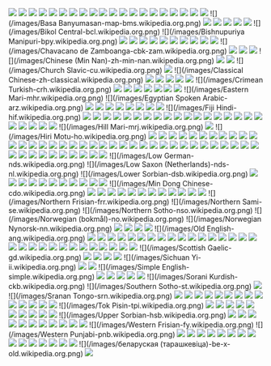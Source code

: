 ![](/images/Abkhazian-ab.wikipedia.org.png)
![](/images/Achinese-ace.wikipedia.org.png)
![](/images/Afar-aa.wikipedia.org.png)
![](/images/Afrikaans-af.wikipedia.org.png)
![](/images/Akan-ak.wikipedia.org.png)
![](/images/Albanian-sq.wikipedia.org.png)
![](/images/Alemannisch-als.wikipedia.org.png)
![](/images/Amharic-am.wikipedia.org.png)
![](/images/Arabic-ar.wikipedia.org.png)
![](/images/Aragonese-an.wikipedia.org.png)
![](/images/Aramaic-arc.wikipedia.org.png)
![](/images/Armenian-hy.wikipedia.org.png)
![](/images/Aromanian-roa-rup.wikipedia.org.png)
![](/images/Assamese-as.wikipedia.org.png)
![](/images/Asturian-ast.wikipedia.org.png)
![](/images/Avaric-av.wikipedia.org.png)
![](/images/Aymara-ay.wikipedia.org.png)
![](/images/Azerbaijani-az.wikipedia.org.png)
![](/images/Bambara-bm.wikipedia.org.png)
![](/images/Banjar-bjn.wikipedia.org.png)
![](/images/Basa Banyumasan-map-bms.wikipedia.org.png)
![](/images/Bashkir-ba.wikipedia.org.png)
![](/images/Basque-eu.wikipedia.org.png)
![](/images/Bavarian-bar.wikipedia.org.png)
![](/images/Belarusian-be.wikipedia.org.png)
![](/images/Bengali-bn.wikipedia.org.png)
![](/images/Bikol Central-bcl.wikipedia.org.png)
![](/images/Bishnupuriya Manipuri-bpy.wikipedia.org.png)
![](/images/Bislama-bi.wikipedia.org.png)
![](/images/Bosnian-bs.wikipedia.org.png)
![](/images/Breton-br.wikipedia.org.png)
![](/images/Buginese-bug.wikipedia.org.png)
![](/images/Bulgarian-bg.wikipedia.org.png)
![](/images/Burmese-my.wikipedia.org.png)
![](/images/Cantonese-zh-yue.wikipedia.org.png)
![](/images/Catalan-ca.wikipedia.org.png)
![](/images/Cebuano-ceb.wikipedia.org.png)
![](/images/Chamorro-ch.wikipedia.org.png)
![](/images/Chavacano de Zamboanga-cbk-zam.wikipedia.org.png)
![](/images/Chechen-ce.wikipedia.org.png)
![](/images/Cherokee-chr.wikipedia.org.png)
![](/images/Cheyenne-chy.wikipedia.org.png)
![](/images/Chinese (Min Nan)-zh-min-nan.wikipedia.org.png)
![](/images/Chinese-zh.wikipedia.org.png)
![](/images/Choctaw-cho.wikipedia.org.png)
![](/images/Church Slavic-cu.wikipedia.org.png)
![](/images/Chuvash-cv.wikipedia.org.png)
![](/images/Classical Chinese-zh-classical.wikipedia.org.png)
![](/images/Colognian-ksh.wikipedia.org.png)
![](/images/Cornish-kw.wikipedia.org.png)
![](/images/Corsican-co.wikipedia.org.png)
![](/images/Cree-cr.wikipedia.org.png)
![](/images/Creek-mus.wikipedia.org.png)
![](/images/Crimean Turkish-crh.wikipedia.org.png)
![](/images/Croatian-hr.wikipedia.org.png)
![](/images/Czech-cs.wikipedia.org.png)
![](/images/Danish-da.wikipedia.org.png)
![](/images/Deitsch-pdc.wikipedia.org.png)
![](/images/Divehi-dv.wikipedia.org.png)
![](/images/Dutch-nl.wikipedia.org.png)
![](/images/Dzongkha-dz.wikipedia.org.png)
![](/images/Eastern Mari-mhr.wikipedia.org.png)
![](/images/Egyptian Spoken Arabic-arz.wikipedia.org.png)
![](/images/Emiliano-Romagnolo-eml.wikipedia.org.png)
![](/images/English-en.wikipedia.org.png)
![](/images/Erzya-myv.wikipedia.org.png)
![](/images/Esperanto-eo.wikipedia.org.png)
![](/images/Estonian-et.wikipedia.org.png)
![](/images/Ewe-ee.wikipedia.org.png)
![](/images/Extremaduran-ext.wikipedia.org.png)
![](/images/Faroese-fo.wikipedia.org.png)
![](/images/Fiji Hindi-hif.wikipedia.org.png)
![](/images/Fijian-fj.wikipedia.org.png)
![](/images/Finnish-fi.wikipedia.org.png)
![](/images/Franco-Provençal-frp.wikipedia.org.png)
![](/images/French-fr.wikipedia.org.png)
![](/images/Friulian-fur.wikipedia.org.png)
![](/images/Fulah-ff.wikipedia.org.png)
![](/images/Gagauz-gag.wikipedia.org.png)
![](/images/Galician-gl.wikipedia.org.png)
![](/images/Gan-gan.wikipedia.org.png)
![](/images/Ganda-lg.wikipedia.org.png)
![](/images/Georgian-ka.wikipedia.org.png)
![](/images/German-de.wikipedia.org.png)
![](/images/Gilaki-glk.wikipedia.org.png)
![](/images/Gothic-got.wikipedia.org.png)
![](/images/Greek-el.wikipedia.org.png)
![](/images/Guarani-gn.wikipedia.org.png)
![](/images/Gujarati-gu.wikipedia.org.png)
![](/images/Haitian-ht.wikipedia.org.png)
![](/images/Hakka-hak.wikipedia.org.png)
![](/images/Hausa-ha.wikipedia.org.png)
![](/images/Hawaiian-haw.wikipedia.org.png)
![](/images/Hebrew-he.wikipedia.org.png)
![](/images/Herero-hz.wikipedia.org.png)
![](/images/Hill Mari-mrj.wikipedia.org.png)
![](/images/Hindi-hi.wikipedia.org.png)
![](/images/Hiri Motu-ho.wikipedia.org.png)
![](/images/Hungarian-hu.wikipedia.org.png)
![](/images/Icelandic-is.wikipedia.org.png)
![](/images/Ido-io.wikipedia.org.png)
![](/images/Igbo-ig.wikipedia.org.png)
![](/images/Iloko-ilo.wikipedia.org.png)
![](/images/Indonesian-id.wikipedia.org.png)
![](/images/Interlingua-ia.wikipedia.org.png)
![](/images/Interlingue-ie.wikipedia.org.png)
![](/images/Inuktitut-iu.wikipedia.org.png)
![](/images/Inupiaq-ik.wikipedia.org.png)
![](/images/Irish-ga.wikipedia.org.png)
![](/images/Italian-it.wikipedia.org.png)
![](/images/Japanese-ja.wikipedia.org.png)
![](/images/Javanese-jv.wikipedia.org.png)
![](/images/Kabardian-kbd.wikipedia.org.png)
![](/images/Kabyle-kab.wikipedia.org.png)
![](/images/Kalaallisut-kl.wikipedia.org.png)
![](/images/Kalmyk-xal.wikipedia.org.png)
![](/images/Kannada-kn.wikipedia.org.png)
![](/images/Kanuri-kr.wikipedia.org.png)
![](/images/Kara-Kalpak-kaa.wikipedia.org.png)
![](/images/Karachay-Balkar-krc.wikipedia.org.png)
![](/images/Kashmiri-ks.wikipedia.org.png)
![](/images/Kashubian-csb.wikipedia.org.png)
![](/images/Kazakh-kk.wikipedia.org.png)
![](/images/Khmer-km.wikipedia.org.png)
![](/images/Kikuyu-ki.wikipedia.org.png)
![](/images/Kinyarwanda-rw.wikipedia.org.png)
![](/images/Komi-Permyak-koi.wikipedia.org.png)
![](/images/Komi-kv.wikipedia.org.png)
![](/images/Kongo-kg.wikipedia.org.png)
![](/images/Korean-ko.wikipedia.org.png)
![](/images/Kuanyama-kj.wikipedia.org.png)
![](/images/Kurdish-ku.wikipedia.org.png)
![](/images/Kyrgyz-ky.wikipedia.org.png)
![](/images/Ladino-lad.wikipedia.org.png)
![](/images/Lao-lo.wikipedia.org.png)
![](/images/Latgalian-ltg.wikipedia.org.png)
![](/images/Latin-la.wikipedia.org.png)
![](/images/Latvian-lv.wikipedia.org.png)
![](/images/Lezghian-lez.wikipedia.org.png)
![](/images/Ligure-lij.wikipedia.org.png)
![](/images/Limburgish-li.wikipedia.org.png)
![](/images/Lingala-ln.wikipedia.org.png)
![](/images/Lithuanian-lt.wikipedia.org.png)
![](/images/Lojban-jbo.wikipedia.org.png)
![](/images/Low German-nds.wikipedia.org.png)
![](/images/Low Saxon (Netherlands)-nds-nl.wikipedia.org.png)
![](/images/Lower Sorbian-dsb.wikipedia.org.png)
![](/images/Luxembourgish-lb.wikipedia.org.png)
![](/images/Macedonian-mk.wikipedia.org.png)
![](/images/Malagasy-mg.wikipedia.org.png)
![](/images/Malay-ms.wikipedia.org.png)
![](/images/Malayalam-ml.wikipedia.org.png)
![](/images/Maltese-mt.wikipedia.org.png)
![](/images/Manx-gv.wikipedia.org.png)
![](/images/Maori-mi.wikipedia.org.png)
![](/images/Marathi-mr.wikipedia.org.png)
![](/images/Marshallese-mh.wikipedia.org.png)
![](/images/Mazanderani-mzn.wikipedia.org.png)
![](/images/Min Dong Chinese-cdo.wikipedia.org.png)
![](/images/Minangkabau-min.wikipedia.org.png)
![](/images/Mingrelian-xmf.wikipedia.org.png)
![](/images/Mirandese-mwl.wikipedia.org.png)
![](/images/Moksha-mdf.wikipedia.org.png)
![](/images/Mongolian-mn.wikipedia.org.png)
![](/images/Nauru-na.wikipedia.org.png)
![](/images/Navajo-nv.wikipedia.org.png)
![](/images/Nāhuatl-nah.wikipedia.org.png)
![](/images/Ndonga-ng.wikipedia.org.png)
![](/images/Neapolitan-nap.wikipedia.org.png)
![](/images/Nepali-ne.wikipedia.org.png)
![](/images/Newari-new.wikipedia.org.png)
![](/images/Northern Frisian-frr.wikipedia.org.png)
![](/images/Northern Sami-se.wikipedia.org.png)
![](/images/Northern Sotho-nso.wikipedia.org.png)
![](/images/Norwegian (bokmål)-no.wikipedia.org.png)
![](/images/Norwegian Nynorsk-nn.wikipedia.org.png)
![](/images/Nouormand-nrm.wikipedia.org.png)
![](/images/Novial-nov.wikipedia.org.png)
![](/images/Nyanja-ny.wikipedia.org.png)
![](/images/Occitan-oc.wikipedia.org.png)
![](/images/Old English-ang.wikipedia.org.png)
![](/images/Oriya-or.wikipedia.org.png)
![](/images/Oromo-om.wikipedia.org.png)
![](/images/Ossetic-os.wikipedia.org.png)
![](/images/Pali-pi.wikipedia.org.png)
![](/images/Pampanga-pam.wikipedia.org.png)
![](/images/Pangasinan-pag.wikipedia.org.png)
![](/images/Papiamento-pap.wikipedia.org.png)
![](/images/Pashto-ps.wikipedia.org.png)
![](/images/Pälzisch-pfl.wikipedia.org.png)
![](/images/Persian-fa.wikipedia.org.png)
![](/images/Picard-pcd.wikipedia.org.png)
![](/images/Piedmontese-pms.wikipedia.org.png)
![](/images/Polish-pl.wikipedia.org.png)
![](/images/Pontic-pnt.wikipedia.org.png)
![](/images/Portuguese-pt.wikipedia.org.png)
![](/images/Punjabi-pa.wikipedia.org.png)
![](/images/Quechua-qu.wikipedia.org.png)
![](/images/Romani-rmy.wikipedia.org.png)
![](/images/Romanian-ro.wikipedia.org.png)
![](/images/Romansh-rm.wikipedia.org.png)
![](/images/Rundi-rn.wikipedia.org.png)
![](/images/Russian-ru.wikipedia.org.png)
![](/images/Rusyn-rue.wikipedia.org.png)
![](/images/Sakha-sah.wikipedia.org.png)
![](/images/Samoan-sm.wikipedia.org.png)
![](/images/Samogitian-bat-smg.wikipedia.org.png)
![](/images/Sango-sg.wikipedia.org.png)
![](/images/Sanskrit-sa.wikipedia.org.png)
![](/images/Sardinian-sc.wikipedia.org.png)
![](/images/Scots-sco.wikipedia.org.png)
![](/images/Scottish Gaelic-gd.wikipedia.org.png)
![](/images/Seeltersk-stq.wikipedia.org.png)
![](/images/Serbian-sr.wikipedia.org.png)
![](/images/Serbo-Croatian-sh.wikipedia.org.png)
![](/images/Shona-sn.wikipedia.org.png)
![](/images/Sichuan Yi-ii.wikipedia.org.png)
![](/images/Sicilian-scn.wikipedia.org.png)
![](/images/Silesian-szl.wikipedia.org.png)
![](/images/Simple English-simple.wikipedia.org.png)
![](/images/Sindhi-sd.wikipedia.org.png)
![](/images/Sinhala-si.wikipedia.org.png)
![](/images/Slovak-sk.wikipedia.org.png)
![](/images/Slovenian-sl.wikipedia.org.png)
![](/images/Somali-so.wikipedia.org.png)
![](/images/Sorani Kurdish-ckb.wikipedia.org.png)
![](/images/Southern Sotho-st.wikipedia.org.png)
![](/images/Spanish-es.wikipedia.org.png)
![](/images/Sranan Tongo-srn.wikipedia.org.png)
![](/images/Sundanese-su.wikipedia.org.png)
![](/images/Swahili-sw.wikipedia.org.png)
![](/images/Swati-ss.wikipedia.org.png)
![](/images/Swedish-sv.wikipedia.org.png)
![](/images/Tagalog-tl.wikipedia.org.png)
![](/images/Tahitian-ty.wikipedia.org.png)
![](/images/Tajik-tg.wikipedia.org.png)
![](/images/Tamil-ta.wikipedia.org.png)
![](/images/Tatar-tt.wikipedia.org.png)
![](/images/Telugu-te.wikipedia.org.png)
![](/images/Tetum-tet.wikipedia.org.png)
![](/images/Thai-th.wikipedia.org.png)
![](/images/Tibetan-bo.wikipedia.org.png)
![](/images/Tigrinya-ti.wikipedia.org.png)
![](/images/Tok Pisin-tpi.wikipedia.org.png)
![](/images/Tongan-to.wikipedia.org.png)
![](/images/Tsonga-ts.wikipedia.org.png)
![](/images/Tswana-tn.wikipedia.org.png)
![](/images/Tumbuka-tum.wikipedia.org.png)
![](/images/Turkish-tr.wikipedia.org.png)
![](/images/Turkmen-tk.wikipedia.org.png)
![](/images/Tuvinian-tyv.wikipedia.org.png)
![](/images/Twi-tw.wikipedia.org.png)
![](/images/Udmurt-udm.wikipedia.org.png)
![](/images/Ukrainian-uk.wikipedia.org.png)
![](/images/Upper Sorbian-hsb.wikipedia.org.png)
![](/images/Urdu-ur.wikipedia.org.png)
![](/images/Uyghur-ug.wikipedia.org.png)
![](/images/Venda-ve.wikipedia.org.png)
![](/images/Veps-vep.wikipedia.org.png)
![](/images/Vietnamese-vi.wikipedia.org.png)
![](/images/Volapük-vo.wikipedia.org.png)
![](/images/Võro-fiu-vro.wikipedia.org.png)
![](/images/Walloon-wa.wikipedia.org.png)
![](/images/Waray-war.wikipedia.org.png)
![](/images/Welsh-cy.wikipedia.org.png)
![](/images/West-Vlams-vls.wikipedia.org.png)
![](/images/Western Frisian-fy.wikipedia.org.png)
![](/images/Western Punjabi-pnb.wikipedia.org.png)
![](/images/Wolof-wo.wikipedia.org.png)
![](/images/Wu-wuu.wikipedia.org.png)
![](/images/Xhosa-xh.wikipedia.org.png)
![](/images/Yiddish-yi.wikipedia.org.png)
![](/images/Yoruba-yo.wikipedia.org.png)
![](/images/Zazaki-diq.wikipedia.org.png)
![](/images/Zeeuws-zea.wikipedia.org.png)
![](/images/Zhuang-za.wikipedia.org.png)
![](/images/Zulu-zu.wikipedia.org.png)
![](/images/lumbaart-lmo.wikipedia.org.png)
![](/images/tarandíne-roa-tara.wikipedia.org.png)
![](/images/vèneto-vec.wikipedia.org.png)
![](/images/лакку-lbe.wikipedia.org.png)
![](/images/буряад-bxr.wikipedia.org.png)
![](/images/भोजपुरी-bh.wikipedia.org.png)
![](/images/беларуская (тарашкевіца)-be-x-old.wikipedia.org.png)
![](/images/молдовеняскэ-mo.wikipedia.org.png)
